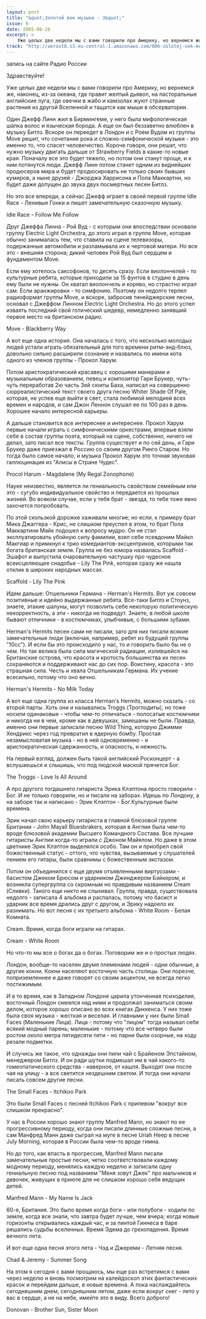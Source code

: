 ```yaml
---
layout: post
title: "&quot;Золотой век музыки - 3&quot;"
issue: 6
date: 2005-06-26
excerpt: >
    Уже целых две недели мы с вами говорили про Америку, но вернемся же, наконец, из-за океана, где правит желтый дьявол, на пасторальные английские луга, где овечки в жабо и камзолах жуют странные растения из другой Вселенной и тащатся как мыши в обсерватории.
track: "http://aerost8.s3.eu-central-1.amazonaws.com/006-zolotoj-vek-muzyki-3.mp3"
---
```


запись на сайте Радио России

Здравствуйте!

Уже целых две недели мы с вами говорили про Америку, но вернемся же, наконец, из-за океана, где правит желтый дьявол, на пасторальные английские луга, где овечки в жабо и камзолах жуют странные растения из другой Вселенной и тащатся как мыши в обсерватории.

Один Джефф Линн жил в Бирмингеме, у него была мифологическая шапка волос и языческая борода. А еще он был беззаветно влюблен в музыку Битлз. Вскоре он переедет в Лондон и с Роем Вудом из группы Move решит, что сочетание рока и сложно-симфонической музыки - это именно то, что спасет человечество. Короче говоря, они решат, что нужно музыку двигать дальше от Strawberry Fields в какие-то новые края. Поначалу все это будет тяжело, но потом они станут проще, и к ним потянутся люди. Джефф Линн потом станет одним из виднейших продюсеров мира и будет продюсировать не только своих бывших кумиров, а ныне друзей - Джорджа Харрисона и Пола Маккартни, но будет даже допущен до звука двух посмертных песен Битлз.

Но это все впереди, а сейчас Джефф играет в своей первой группе Idle Race - Ленивые Гонки и пишет замечательную сказочную музыку.

Idle Race - Follow Me Follow

Друг Джеффа Линна - Рой Вуд - с которым они впоследствии основали группу Electric Light Orchestra, до этого играл в группе Move, которая обычно занималась тем, что ставила на сцене телевизоры, подержанные автомобили и разламывала их к чертовой матери. Но все это - внешняя сторона; дикий человек Рой Вуд был сердцем и фундаментом Move.

Если ему хотелось саксофонов, то десять сразу. Если виолончелей - то культурные ребята, которые приходили за 15 фунтов в студию в день ему были не нужны. Он хватал виолончель и коряво, но страстно играл сам. Если аранжировки - то симфонию. Поэтому он недолго терпел радиоформат группы Move, и вскоре, забросив тинейджерские песни, основал с Джеффом Линном Electric Light Orchestra. Но до этого успел изваять последний свой готический шедевр, немедленно занявший первое место на британском радио.

Move - Blackberry Way

А вот еще одна история. Она началась с того, что несколько молодых людей устали играть обязательный для того времени ритм-энд-блюз, довольно сильно расширили сознание и назвались по имени кота одного из членов группы - Прокол Харум.

Потом аристократический красавец с хорошими манерами и музыкальным образованием, певец и композитор Гари Брукер, чуть-чуть переработав 2ю часть 3ей сюиты Баха, написал на совершенно сюрреалистический текст своего друга песню Whiter Shade Of Pale, которая, не успев еще выйти в свет, стала любимой мелодией всех времен и народов, и сам Джон Леннон слушал ее по 100 раз в день. Хорошее начало интересной карьеры.

А дальше становится все интереснее и интереснее. Прокол Харум первые начали играть с симфоническими оркестрами, впервые взяли себе в состав группы поэта, который на сцене, собственно, ничего не делал, зато писал все тексты. Группа существует и по сей день, и Гари Брукер даже приезжал в Россию со своим другом Ринго Старом. Но тогда было самое начало, и музыка Прокол Харум это точная звуковая галлюцинация из "Алисы в Стране Чудес".

Procol Harum - Magdalene (My Regal Zonophone)

Науке неизвестно, является ли гениальность свойством семейным или это - сугубо индивидуальное свойство и передается из прошлых жизней. Во всяком случае, если у тебя брат - звезда, то тебе тоже явно захочется попробовать.

По этой скользкой дорожке хаживали многие; но если, к примеру брат Мика Джаггера - Крис, не слишком преуспел в этом, то брат Пола Маккартини Майк подошел к вопросу мудро. Он не стал эксплуатировать убойную силу фамилии, взял себе псевдоним Майкл Макгиар и примкнул к трио комедиантов-эксцентриков, которыми так богата британская земля. Группа не без юмора назвалась Scaffold - Эшафот и выпустила очаровательную частушку про чудесное всеисцеляющее снадобье - Lily The Pink, которая сразу же нашла отклик в широких народных массах.

Scaffold - Lily The Pink

Идем дальше: Отшельники Германа - Herman's Hermits. Вот уж совсем позитивные и идейно выдержанные ребята. Все-таки Битлз и Стоунз, знаете, этакие шалуны, могут позволить себе некоторую политическую некорректность, а эти - никогда не подведут. Знаете, в любой школе бывают отличники - в костюмчиках, улыбчивые, с большими зубами.

Herman's Hermits песен сами не писали, зато для них писали всякие замечательные люди (включая, например, ребят из будущей группы "10сс"). И если бы это происходило у нас, то и говорить было бы не о чем. Но так велика была сила магической радиации, излившейся на Британские острова, что красота и кротость большинства их песен сохраняются и поддерживают нас до сих пор. Воистину, красота - это страшная сила. Честь и хвала Отшельникам Германа. Их учение всесильно, потому что оно вечно.

Herman's Hermits - No Milk Today

А вот еще одна группа из класса Herman's Hermits, можно сказать - со второй парты. Хоть они и назывались Troggs (Троглодиты), но тоже носили одинаковые - чтобы чем-то отличаться - полосатые костюмчики и никогда ни в чем, кроме как в девушках, замешаны не были. Правда, именно они первые записали песню Wild Thing, которую Джимми Хендрикс через год превратил в ядерную бомбу. Простая незамысловатая музыка - но в ней одновременно - и аристократическая сдержанность, и опасность, и нежность.

На первый взгляд, должен быть такой английский Росконцерт - а вслушаешься и слышишь, что под людской маской прячется Бог.

The Troggs - Love Is All Around

А про другого тогдашнего гитариста Эрика Клэптона просто говорили - Бог. И не только говорили, но и писали на заборах. Идешь по Лондону, а на заборе так и написано - Эрик Клэптон - Бог.Культурные были времена.

Эрик начал свою карьеру гитариста в главной блюзовой группе Британии - John Mayall Bluesbrakers, которая в Англии была чем-то вроде блюзовой академии Высшего Командного Состава. Все лучшие гитаристы Англии когда-то играли с Джоном Майялом. Но даже в этом цветнике Эрик Клэптон выделялся особо. Там он и приобрел свой божественный статус - оттого, что чувства, вызываемые у слушателей пением его гитары, были сравнимы с божественным экстазом.

Потом он объединился с еще двумя отъявленными виртуозами - басистом Джеком Брюсом и ударником Джинджером Бэйкером, и возникла супергруппа со скромным но правдивым названием Cream (Сливки). Такого еще никто не слыхивал. Группа, правда, существовала недолго - записала 4 альбома и распалась, потому что басист и ударник все время дрались друг с другом, и Эрику надоело их разнимать. Но вот песня с их третьего альбома - White Room - Белая Комната.

Cream. Время, когда боги играли на гитарах.

Cream - White Room

Но что-то мы все о богах да о богах. Поговорим же и о простых людях.

Лондон, вообще-то населен двумя племенами людей - одни обычные, а другие кокни. Кокни населяют восточную часть столицы. Они порезче, поприземленнее и даже говорят со своим акцентом, не всегда легко постижимым.

И в то время, как в Западном Лондоне царила утонченная психоделия, восточный Лондон смеялся над ними и продолжал заниматься своим делом, которое хорошо описано во всех книгах Диккенса. У них тоже была своя музыка - жесткая и веселая. И главными у них были Small Faces (Маленькие Лица). Лица - потому что "лицом" тогда называл себя всякий модный парень; маленькие - потому что все четверо были ростом около метра пятидесяти пяти - но парни были озорные, на ходу резали подметки.

И случись же такое, что однажды они пили чай с Брайеном Эпстайном, менеджером Битлз. И он ради шутки подмешал им в чай какого-то гомеопатического средства - наверное, от кашля. Выходят они после чая на улицу - а все светится нездешним светом. И тогда они начали писать совсем другие песни.

The Small Faces - Itchikoo Park

Это были Small Faces с песней Itchikoo Park с припевом "вокруг все слишком прекрасно".

У нас в России хорошо знают группу Manfred Mann, но знают по ее прогрессивному периоду, когда они писали длинные сложные песни, а сам Манфред Манн даже сыграл на муге в песне Uriah Heep в песне July Morning, которая в России была чем-то вроде гимна.

Но до того, как впасть в прогрессив, Manfred Mann писали замечательные простые песни, четко соответствовали каждому модному периоду, менялись каждую неделю и записали одну гениальную песню под названием "Меня зовут Джек" про мальчиков и девочек, живущих в приюте для не слишком хорошо себя ведущих детей.

Manfred Mann - My Name Is Jack

60-е, Британия. Это было время когда боги - или полубоги - ходили по земле, когда все знали, что завтра будет лучше, чем вчера; когда новые горизонты открывались каждый час, и за пинтой Гиннеса в баре решались судьбы вселенных. Время Эдема до грехопадения. Время вечного лета.

И вот еще одна песня этого лета - Чэд и Джереми - Летняя песня.

Chad & Jeremy - Summer Song

На этом я сегодня с вами прощаюсь, мы еще раз встретимся с вами через неделю и вновь посмотрим на калейдоскоп этих фантастических красок и перейдем дальше, в новые времена. А пока наслаждайтесь сегодняшним днем, сегодняшним летом, даже если вокруг снег - лето у вас в сердце, а не на небе, имейте это в виду. Всего доброго!

Donovan - Brother Sun, Sister Moon

